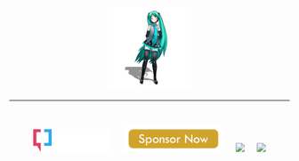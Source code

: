 <div id="header" align="center">
  <img src="https://github.com/K3V1991/K3V1991/blob/main/AGirlDancing.gif" width="150"/>
</div>
<hr>
<br />
<p align="center">
<a href="https://forum.xda-developers.com/t/tool-windows-adb-fastboot-march-2022.3944288/" alt="XDA Profile"><img src="https://github.com/K3V1991/K3V1991/blob/main/XDA-450.png" width="140"></a>
&emsp;
<a href="https://github.com/sponsors/K3V1991" alt="Sponsor"><img src="https://github.com/K3V1991/K3V1991/blob/main/Sponsor.png" width="180"></a>
&emsp;
<a href="https://www.paypal.com/cgi-bin/webscr?cmd=_s-xclick&hosted_button_id=HW8B98TVDLKWA" alt="PayPal"><img src="https://i.ibb.co/yfkht2y/Pay-Pal-450.png" width="180"></a>
&emsp;
<a href="https://github.com/K3V1991/Donate-Crypto" alt="Crypto"><img src="https://i.ibb.co/CHZQmGW/Crypto-450.png" width="100"></a>
